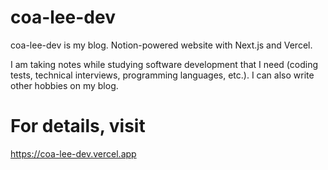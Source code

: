 # coa-lee-dev

coa-lee-dev is my blog. Notion-powered website with Next.js and Vercel.

I am taking notes while studying software development that I need (coding tests, technical interviews, programming languages, etc.).
I can also write other hobbies on my blog.

# For details, visit

https://coa-lee-dev.vercel.app
